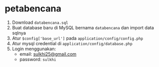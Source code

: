 # petabencana

1. Download `databencana.sql`
2. Buat database baru di MySQL bernama `databencana` dan import data sqlnya
3. Atur `$config['base_url']` pada `application/config/config.php`
4. Atur mysql credential di `application/config/database.php`
5. Login menggunakan: 
    - email: sulkhi25@gmail.com
    - password: `sulkhi`